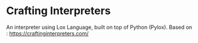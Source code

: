 # Crafting Interpreters

An interpreter using Lox Language, built on top of Python (Pylox).
Based on : https://craftinginterpreters.com/
